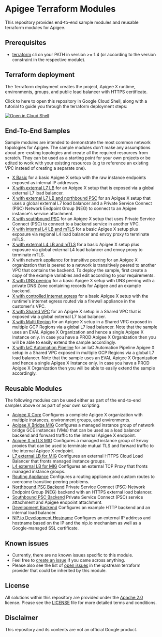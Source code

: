 
# Apigee Terraform Modules

This repository provides end-to-end sample modules and reusable terraform modules for Apigee.

## Prerequisites

* [terraform](https://learn.hashicorp.com/tutorials/terraform/install-cli) cli on your PATH in version >= 1.4 (or according to the version constraint in the respective module).

## Terraform deployment
The Terraform deployment creates the project, Apigee X runtime, environments, groups, and public load balancer with HTTPS certificate.

Click to here to open this repository in Google Cloud Shell, along with a tutorial to guide you through the terraform deployment steps:

[![Open in Cloud Shell](https://gstatic.com/cloudssh/images/open-btn.png)](https://ssh.cloud.google.com/cloudshell/open?cloudshell_git_repo=[https://github.com/tyayers/apigee-x-quickstart](https://github.com/MohamadFayez/terraform-modules)&cloudshell_git_branch=main&cloudshell_workspace=.&cloudshell_tutorial=README.md)


## End-To-End Samples

Sample modules are intended to demonstrate the most common network topologies for Apigee. The sample modules don't make any assumptions about pre-exsting topologies and create all the required resources from scratch. They can be used as a starting point for your own projects or be edited to work with your existing resources (e.g to reference an existing VPC instead of creating a separate one).

* [X Basic](samples/x-basic) for a basic Apigee X setup with the raw instance endpoints exposed as internal IP addresses.
* [X with external L7 LB](samples/x-l7xlb) for an Apigee X setup that is exposed via a global external L7 load balancer.
* [X with external L7 LB and northbound PSC](samples/x-nb-psc-xlb) for an Apigee X setup that uses a global external L7 load balancer and a Private Service Connect (PSC) Network Endpoint Group (NEG) to connect to an Apigee instance's service attachment.
* [X with southbound PSC](samples/x-sb-psc) for an Apigee X setup that uses Private Service Connect (PSC) to connect to a backend service in another VPC.
* [X with internal L4 LB and mTLS](samples/x-ilb-mtls) for a basic Apigee X setup plus exposure via regional L4 load balancer and envoy proxy to terminate mTLS.
* [X with external L4 LB and mTLS](samples/x-l4xlb-mtls) for a basic Apigee X setup plus exposure via global external L4 load balancer and envoy proxy to terminate mTLS.
* [X with network appliance for transitive peering](samples/x-transitive-peering) for an Apigee X organization that is peered to a network is transitively peered to another VPC that contains the backend.
To deploy the sample, first create a copy of the example variables and edit according to your requirements.
* [X with DNS peering](samples/x-dns-peering) for a basic Apigee X setup with DNS peering with a private DNS Zone containing records for Apigee and an example backend.
* [X with controlled internet egress](samples/x-controlled-internet-egress) for a basic Apigee X setup with the runtime's internet egress routed via a firewall appliance in the customer's VPC.
* [X with Shared VPC](samples/x-shared-vpc) for an Apigee X setup in a Shared VPC that is exposed via a global external L7 load balancer.
* [X with Multi Region](samples/x-multi-region) for an Apigee X setup in a Shared VPC exposed in multiple GCP Regions via a global L7 load balancer. Note that the sample uses an EVAL Apigee X Organization and hence a single Apigee X Instance only. In case you have a PROD Apigee X Organization then you will be able to easily extend the sample accordingly.
* [X with IaC Automation Pipeline](samples/x-iac-pipeline) for an IaC Automation Pipeline Apigee X setup in a Shared VPC exposed in multiple GCP Regions via a global L7 load balancer. Note that the sample uses an EVAL Apigee X Organization and hence a single Apigee X Instance only. In case you have a PROD Apigee X Organization then you will be able to easily extend the sample accordingly.

## Reusable Modules

The following modules can be used either as part of the end-to-end samples above or as part of your own scripting:

* [Apigee X Core](modules/apigee-x-core) Configures a complete Apigee X organization with multiple instances, environment groups, and environments.
* [Apigee X Bridge MIG](modules/apigee-x-bridge-mig) Configures a managed instance group of network bridge GCE instances (VMs) that can be used as a load balancer backend and forward traffic to the internal Apigee X endpoint.
* [Apigee X mTLS MIG](modules/apigee-x-mtls-mig) Configures a managed instance group of Envoy proxies that can be used to terminate mutual TLS and forward traffic to the internal Apigee X endpoint.
* [L7 external LB for MIG](modules/mig-l7xlb) Configures an external HTTPS Cloud Load Balancer that fronts managed instance groups.
* [L4 external LB for MIG](modules/mig-l7xlb) Configures an external TCP Proxy that fronts managed instance groups.
* [Routing Appliance](modules/routing-appliance) Configures a routing appliance and custom routes to overcome transitive peering problems.
* [Northbound PSC Backend](modules/nb-psc-l7xlb) Private Service Connect (PSC) Network Endpoint Group (NEG) backend with an HTTPS external load balancer.
* [Southbound PSC Backend](modules/sb-psc-attachment) Private Service Connect (PSC) service attachment and Apigee endpoint attachment.
* [Development Backend](modules/development-backend) Configures an example HTTP backend and an internal load balancer.
* [NIP.io Development Hostname](modules/nip-development-hostname) Configures an external IP address and hostname based on the IP and the nip.io mechanism as well as a Google-managed SSL certificate.


## Known issues

* Currently, there are no known issues specific to this module.
* Feel free to [create an issue](https://github.com/apigee/terraform-modules/issues/new)
  if you came across anything.
* Please also see the list of [open issues](https://github.com/hashicorp/terraform-provider-google/issues?q=is%3Aissue+is%3Aopen+apigee)
  in the upstream terraform provider that could be inherited by this module.

## License

All solutions within this repository are provided under the
[Apache 2.0](https://www.apache.org/licenses/LICENSE-2.0) license.
Please see the [LICENSE](/LICENSE) file for more detailed terms and conditions.

## Disclaimer

This repository and its contents are not an official Google product.
